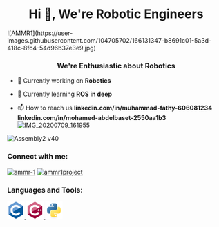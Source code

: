 <h1 align="center">Hi 👋, We're Robotic Engineers</h1>
![AMMR1](https://user-images.githubusercontent.com/104705702/166131347-b8691c01-5a3d-418c-8fc4-54d96b37e3e9.jpg)
<h3 align="center">We're Enthusiastic about Robotics</h3>

- 🔭 Currently working on **Robotics**

- 🌱 Currently learning **ROS in deep**

- 📫 How to reach us  **linkedin.com/in/muhammad-fathy-606081234**   **linkedin.com/in/mohamed-abdelbaset-2550aa1b3**
![IMG_20200709_161955](https://user-images.githubusercontent.com/104705702/166131379-488a821a-6625-4c7d-b932-32a0f43d32b3.jpg)

![Assembly2 v40](https://user-images.githubusercontent.com/104705702/166131390-bc28ff95-5d0f-4ed3-9f17-10441ce0e36b.png)

<h3 align="left">Connect with me:</h3>
<p align="left">
<a href="https://linkedin.com/in/ammr-1" target="blank"><img align="center" src="https://raw.githubusercontent.com/rahuldkjain/github-profile-readme-generator/master/src/images/icons/Social/linked-in-alt.svg" alt="ammr-1" height="30" width="40" /></a>
<a href="https://fb.com/ammr1project" target="blank"><img align="center" src="https://raw.githubusercontent.com/rahuldkjain/github-profile-readme-generator/master/src/images/icons/Social/facebook.svg" alt="ammr1project" height="30" width="40" /></a>
</p>

<h3 align="left">Languages and Tools:</h3>
<p align="left"> <a href="https://www.cprogramming.com/" target="_blank" rel="noreferrer"> <img src="https://raw.githubusercontent.com/devicons/devicon/master/icons/c/c-original.svg" alt="c" width="40" height="40"/> </a> <a href="https://www.w3schools.com/cpp/" target="_blank" rel="noreferrer"> <img src="https://raw.githubusercontent.com/devicons/devicon/master/icons/cplusplus/cplusplus-original.svg" alt="cplusplus" width="40" height="40"/> </a> <a href="https://www.python.org" target="_blank" rel="noreferrer"> <img src="https://raw.githubusercontent.com/devicons/devicon/master/icons/python/python-original.svg" alt="python" width="40" height="40"/> </a> </p>


